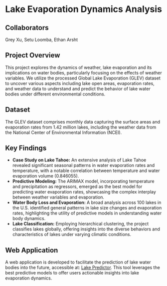 # Lake Evaporation Dynamics Analysis

## Collaborators

Grey Xu,
Setu Loomba,
Ethan Arsht

## Project Overview

This project explores the dynamics of weather, lake evaporation and its implications on water bodies, particularly focusing on the effects of weather variables. We utilize the processed Global Lake Evaporation (GLEV) dataset to uncover various aspects including lake open areas, evaporation rates, and weather data to understand and predict the behavior of lake water bodies under different environmental conditions.

## Dataset

The GLEV dataset comprises monthly data capturing the surface areas and evaporation rates from 1.42 million lakes, including the weather data from the National Center of Environmental Information (NCEI). 
## Key Findings

- **Case Study on Lake Tahoe:** An extensive analysis of Lake Tahoe revealed significant seasonal patterns in water evaporation rates and temperature, with a notable correlation between temperature and water evaporation volume (0.846055).
- **Predictive Modeling:** The ARIMAX model, incorporating temperature and precipitation as regressors, emerged as the best model for predicting water evaporation rates, showcasing the complex interplay between weather variables and evaporation.
- **Water Body Loss and Evaporation:** A broad analysis across 100 lakes in the U.S. identified general patterns in lake size changes and evaporation rates, highlighting the utility of predictive models in understanding water body dynamics.
- **Lake Classification:** Employing hierarchical clustering, the project classifies lakes globally, offering insights into the diverse behaviors and characteristics of lakes under varying climatic conditions.

## Web Application

A web application is developed to facilitate the prediction of lake water bodies into the future, accessible at: [Lake Predictor](https://ethanapps.shinyapps.io/lake_predictor/). This tool leverages the best predictive models to offer users actionable insights into lake evaporation dynamics.

